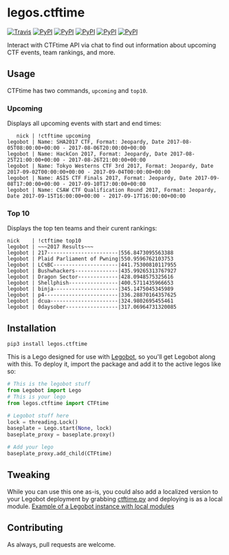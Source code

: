 # legos.ctftime

[![Travis](https://img.shields.io/travis/bbriggs/legos.ctftime.svg)](https://travis-ci.org/bbriggs/legos.ctftime) [![PyPI](https://img.shields.io/pypi/pyversions/legos.ctftime.svg)](https://pypi.python.org/pypi/legos.ctftime) [![PyPI](https://img.shields.io/pypi/v/legos.ctftime.svg)](https://pypi.python.org/pypi/legos.ctftime) [![PyPI](https://img.shields.io/pypi/wheel/legos.ctftime.svg)](https://pypi.python.org/pypi/legos.ctftime) [![PyPI](https://img.shields.io/pypi/l/legos.ctftime.svg)](https://pypi.python.org/pypi/legos.ctftime) [![PyPI](https://img.shields.io/pypi/status/legos.ctftime.svg)](https://pypi.python.org/pypi/legos.ctftime)

Interact with CTFtime API via chat to find out information about upcoming CTF events, team rankings, and more.

## Usage

CTFtime has two commands, `upcoming` and `top10`. 

### Upcoming

Displays all upcoming events with start and end times:

```
   nick | !ctftime upcoming
legobot | Name: SHA2017 CTF, Format: Jeopardy, Date 2017-08-05T08:00:00+00:00 - 2017-08-06T20:00:00+00:00
legobot | Name: HackCon 2017, Format: Jeopardy, Date 2017-08-25T21:00:00+00:00 - 2017-08-26T21:00:00+00:00
legobot | Name: Tokyo Westerns CTF 3rd 2017, Format: Jeopardy, Date 2017-09-02T00:00:00+00:00 - 2017-09-04T00:00:00+00:00
legobot | Name: ASIS CTF Finals 2017, Format: Jeopardy, Date 2017-09-08T17:00:00+00:00 - 2017-09-10T17:00:00+00:00
legobot | Name: CSAW CTF Qualification Round 2017, Format: Jeopardy, Date 2017-09-15T16:00:00+00:00 - 2017-09-17T16:00:00+00:00
```

### Top 10

Displays the top ten teams and their curent rankings:

```
nick    | !ctftime top10
legobot | ~~~2017 Results~~~
legobot | 217-----------------------|556.8473095563388
legobot | Plaid Parliament of Pwning|550.9596762103753
legobot | LC↯BC---------------------|441.75300810117955
legobot | Bushwhackers--------------|435.99265313767927
legobot | Dragon Sector-------------|428.0948575325616
legobot | Shellphish----------------|400.5711435966653
legobot | binja---------------------|345.1475045345989
legobot | p4------------------------|336.28870164357625
legobot | dcua----------------------|324.9802695455461
legobot | 0daysober-----------------|317.06964731320085
```

## Installation

`pip3 install legos.ctftime`

This is a Lego designed for use with [Legobot](https://github.com/bbriggs/Legobot), so you'll get Legobot along with this. To deploy it, import the package and add it to the active legos like so:

```python
# This is the legobot stuff
from Legobot import Lego
# This is your lego
from legos.ctftime import CTFtime

# Legobot stuff here
lock = threading.Lock()
baseplate = Lego.start(None, lock)
baseplate_proxy = baseplate.proxy()

# Add your lego
baseplate_proxy.add_child(CTFtime)
```

## Tweaking

While you can use this one as-is, you could also add a localized version to your Legobot deployment by grabbing [ctftime.py](legos/ctftime.py) and deploying is as a local module. [Example of a Legobot instance with local modules](https://github.com/voxpupuli/thevoxfox/)

## Contributing

As always, pull requests are welcome.

